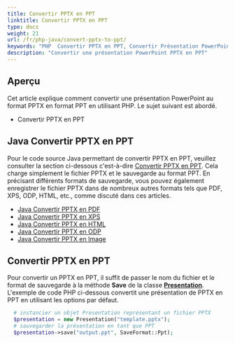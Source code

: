 ```yaml
---
title: Convertir PPTX en PPT
linktitle: Convertir PPTX en PPT
type: docs
weight: 21
url: /fr/php-java/convert-pptx-to-ppt/
keywords: "PHP  Convertir PPTX en PPT, Convertir Présentation PowerPoint, PPTX en PPT, Java, Aspose.Slides"
description: "Convertir une présentation PowerPoint PPTX en PPT"
---
```


## **Aperçu**

Cet article explique comment convertir une présentation PowerPoint au format PPTX en format PPT en utilisant PHP. Le sujet suivant est abordé.

- Convertir PPTX en PPT

## **Java Convertir PPTX en PPT**

Pour le code source Java permettant de convertir PPTX en PPT, veuillez consulter la section ci-dessous c'est-à-dire [Convertir PPTX en PPT](#convert-pptx-en-ppt). Cela charge simplement le fichier PPTX et le sauvegarde au format PPT. En précisant différents formats de sauvegarde, vous pouvez également enregistrer le fichier PPTX dans de nombreux autres formats tels que PDF, XPS, ODP, HTML, etc., comme discuté dans ces articles.

- [Java Convertir PPTX en PDF](https://docs.aspose.com/slides/php-java/convert-powerpoint-to-pdf/)
- [Java Convertir PPTX en XPS](https://docs.aspose.com/slides/php-java/convert-powerpoint-to-xps/)
- [Java Convertir PPTX en HTML](https://docs.aspose.com/slides/php-java/convert-powerpoint-to-html/)
- [Java Convertir PPTX en ODP](https://docs.aspose.com/slides/php-java/save-presentation/)
- [Java Convertir PPTX en Image](https://docs.aspose.com/slides/php-java/convert-powerpoint-to-png/)

## **Convertir PPTX en PPT**
Pour convertir un PPTX en PPT, il suffit de passer le nom du fichier et le format de sauvegarde à la méthode **Save** de la classe [**Presentation**](https://reference.aspose.com/slides/php-java/aspose.slides/Presentation). L'exemple de code PHP ci-dessous convertit une présentation de PPTX en PPT en utilisant les options par défaut.

```php
  # instancier un objet Presentation représentant un fichier PPTX
  $presentation = new Presentation("template.pptx");
  # sauvegarder la présentation en tant que PPT
  $presentation->save("output.ppt", SaveFormat::Ppt);

```